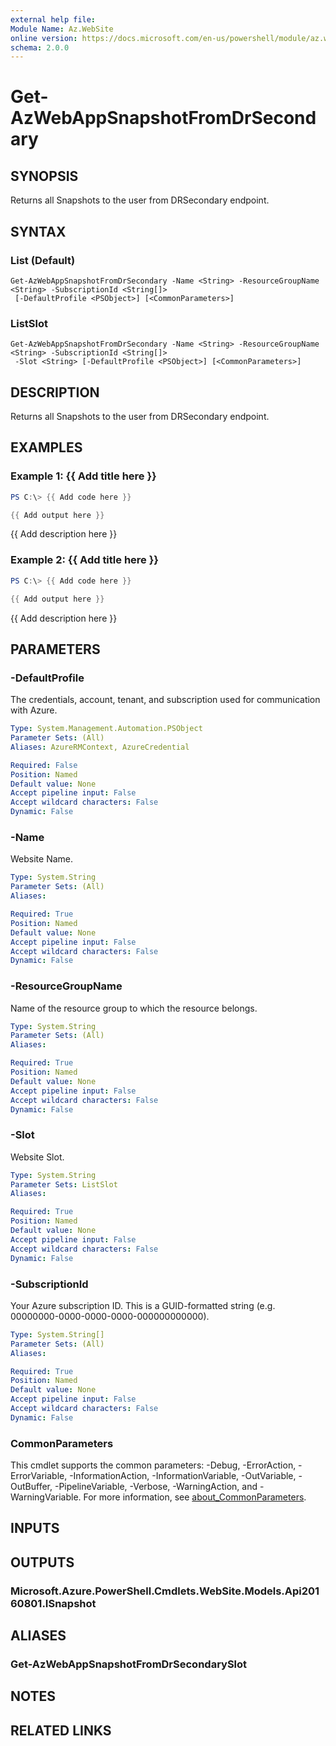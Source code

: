 ```yaml
---
external help file:
Module Name: Az.WebSite
online version: https://docs.microsoft.com/en-us/powershell/module/az.website/get-azwebappsnapshotfromdrsecondary
schema: 2.0.0
---
```


# Get-AzWebAppSnapshotFromDrSecondary

## SYNOPSIS
Returns all Snapshots to the user from DRSecondary endpoint.

## SYNTAX

### List (Default)
```
Get-AzWebAppSnapshotFromDrSecondary -Name <String> -ResourceGroupName <String> -SubscriptionId <String[]>
 [-DefaultProfile <PSObject>] [<CommonParameters>]
```

### ListSlot
```
Get-AzWebAppSnapshotFromDrSecondary -Name <String> -ResourceGroupName <String> -SubscriptionId <String[]>
 -Slot <String> [-DefaultProfile <PSObject>] [<CommonParameters>]
```

## DESCRIPTION
Returns all Snapshots to the user from DRSecondary endpoint.

## EXAMPLES

### Example 1: {{ Add title here }}
```powershell
PS C:\> {{ Add code here }}

{{ Add output here }}
```

{{ Add description here }}

### Example 2: {{ Add title here }}
```powershell
PS C:\> {{ Add code here }}

{{ Add output here }}
```

{{ Add description here }}

## PARAMETERS

### -DefaultProfile
The credentials, account, tenant, and subscription used for communication with Azure.

```yaml
Type: System.Management.Automation.PSObject
Parameter Sets: (All)
Aliases: AzureRMContext, AzureCredential

Required: False
Position: Named
Default value: None
Accept pipeline input: False
Accept wildcard characters: False
Dynamic: False
```

### -Name
Website Name.

```yaml
Type: System.String
Parameter Sets: (All)
Aliases:

Required: True
Position: Named
Default value: None
Accept pipeline input: False
Accept wildcard characters: False
Dynamic: False
```

### -ResourceGroupName
Name of the resource group to which the resource belongs.

```yaml
Type: System.String
Parameter Sets: (All)
Aliases:

Required: True
Position: Named
Default value: None
Accept pipeline input: False
Accept wildcard characters: False
Dynamic: False
```

### -Slot
Website Slot.

```yaml
Type: System.String
Parameter Sets: ListSlot
Aliases:

Required: True
Position: Named
Default value: None
Accept pipeline input: False
Accept wildcard characters: False
Dynamic: False
```

### -SubscriptionId
Your Azure subscription ID.
This is a GUID-formatted string (e.g.
00000000-0000-0000-0000-000000000000).

```yaml
Type: System.String[]
Parameter Sets: (All)
Aliases:

Required: True
Position: Named
Default value: None
Accept pipeline input: False
Accept wildcard characters: False
Dynamic: False
```

### CommonParameters
This cmdlet supports the common parameters: -Debug, -ErrorAction, -ErrorVariable, -InformationAction, -InformationVariable, -OutVariable, -OutBuffer, -PipelineVariable, -Verbose, -WarningAction, and -WarningVariable. For more information, see [about_CommonParameters](http://go.microsoft.com/fwlink/?LinkID=113216).

## INPUTS

## OUTPUTS

### Microsoft.Azure.PowerShell.Cmdlets.WebSite.Models.Api20160801.ISnapshot

## ALIASES

### Get-AzWebAppSnapshotFromDrSecondarySlot

## NOTES

## RELATED LINKS


